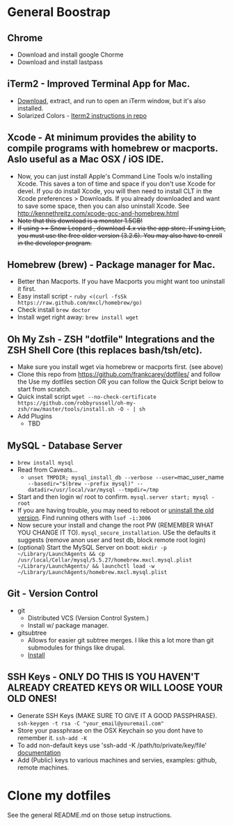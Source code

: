 General Boostrap
================

Chrome
------
* Download and install google Chorme
* Download and install lastpass

iTerm2 - Improved Terminal App for Mac.
---------------------------------------
* [Download](http://code.google.com/p/iterm2/downloads/list), extract, and run to open an iTerm window, but it's also installed.
* Solarized Colors - [Iterm2 instructions in repo](https://github.com/altercation/solarized/blob/master/iterm2-colors-solarized/)


Xcode -  At minimum provides the ability to compile programs with homebrew or macports. Aslo useful as a Mac OSX / iOS IDE.
-------
* Now, you can just install Apple's Command Line Tools w/o installing Xcode. This saves a ton of time and space if you don't use Xcode for devel. If you do install Xcode, you will then need to install CLT in the Xcode preferences > Downloads. If you already downloaded and want to save some space, then you can also uninstall Xcode. See http://kennethreitz.com/xcode-gcc-and-homebrew.html
* ~~Note that this download is a monster 1.5GB!~~
* ~~If using >= Snow Leopard , download 4.x via the app store. If using Lion, you must use the free older version (3.2.6). You may also have to enroll in the developer program.~~

Homebrew (brew) - Package manager for Mac.
--------------
* Better than Macports. If you have Macports you might want too uninstall it first.
* Easy install script - `ruby <(curl -fsSk https://raw.github.com/mxcl/homebrew/go)`
* Check install `brew doctor`
* Install wget right away: `brew install wget`

Oh My Zsh - ZSH "dotfile" Integrations and the ZSH Shell Core (this replaces bash/tsh/etc).
----------
* Make sure you install wget via homebrew or macports first. (see above)
* Clone this repo from https://github.com/frankcarey/dotfiles/ and follow the Use my dotfiles section OR you can follow the Quick Script below to start from scratch.
* Quick install script `wget --no-check-certificate https://github.com/robbyrussell/oh-my-zsh/raw/master/tools/install.sh -O - | sh`
* Add Plugins
    - TBD

MySQL - Database Server
----------
* `brew install mysql`
* Read from Caveats...
    - `unset TMPDIR; mysql_install_db --verbose --user=`mac_user_name` --basedir="$(brew --prefix mysql)" --datadir=/usr/local/var/mysql --tmpdir=/tmp`
* Start and then login w/ root to confirm. `mysql.server start; mysql -root`
* If you are having trouble, you may need to reboot or [uninstall the old version](http://stackoverflow.com/questions/4359131/brew-install-mysql-on-mac-os). Find running others with `lsof -i:3006` 
* Now secure your install and change the root PW (REMEMBER WHAT YOU CHANGE IT TO). `mysql_secure_installation`. USe the defaults it suggests (remove anon user and test db, block remote root login)
* (optional) Start the MySQL Server on boot:
    `mkdir -p ~/Library/LaunchAgents &&
    cp /usr/local/Cellar/mysql/5.5.27/homebrew.mxcl.mysql.plist ~/Library/LaunchAgents/ &&
    launchctl load -w ~/Library/LaunchAgents/homebrew.mxcl.mysql.plist`

Git - Version Control
---------------
* git
    - Distributed VCS (Version Control System.)
    - Install w/ package manager.
* gitsubtree
    - Allows for easier git subtree merges. I like this a lot more than git submodules for things like drupal.
    - [Install](https://github.com/apenwarr/git-subtree)

SSH Keys - ONLY DO THIS IS YOU HAVEN'T ALREADY CREATED KEYS OR WILL LOOSE YOUR OLD ONES!
--------
* Generate SSH Keys (MAKE SURE TO GIVE IT A GOOD PASSPHRASE). `ssh-keygen -t rsa -C "your_email@youremail.com"`
* Store your passphrase on the OSX Keychain so you dont have to remember it. `ssh-add -K`
* To add non-default keys use 'ssh-add -K /path/to/private/key/file' [documentation](http://www-uxsup.csx.cam.ac.uk/~aia21/osx/leopard-ssh.html#Passphrase)
* Add (Public) keys to various machines and servies, examples: github, remote machines.

Clone my dotfiles
=================
See the general README.md on those setup instructions.




